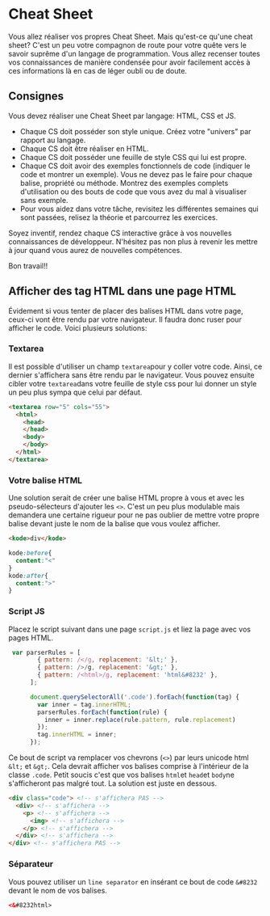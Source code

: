 # Cheat Sheet

Vous allez réaliser vos propres Cheat Sheet. Mais qu'est-ce qu'une cheat sheet? C'est un peu votre compagnon de route pour votre quête vers le savoir suprême d'un langage de programmation. Vous allez recenser toutes vos connaissances de manière condensée pour avoir facilement accès à ces informations là en cas de léger oubli ou de doute.

## Consignes

Vous devez réaliser une Cheat Sheet par langage: HTML, CSS et JS.

* Chaque CS doit posséder son style unique. Créez votre "univers" par rapport au langage.
* Chaque CS doit être réaliser en HTML.
* Chaque CS doit posséder une feuille de style CSS qui lui est propre.
* Chaque CS doit avoir des exemples fonctionnels de code (indiquer le code et montrer un exemple). Vous ne devez pas le faire pour chaque balise, propriété ou méthode. Montrez des exemples complets d'utilisation ou des bouts de code que vous avez du mal à visualiser sans exemple.
* Pour vous aidez dans votre tâche, revisitez les différentes semaines qui sont passées, relisez la théorie et parcourrez les exercices.

Soyez inventif, rendez chaque CS interactive grâce à vos nouvelles connaissances de développeur. N'hésitez pas non plus à revenir les mettre à jour quand vous aurez de nouvelles compétences.

Bon travail!!

## Afficher des tag HTML dans une page HTML

Évidement si vous tenter de placer des balises HTML dans votre page, ceux-ci vont être rendu par votre navigateur. Il faudra donc ruser pour afficher le code. Voici plusieurs solutions:

### Textarea

Il est possible d'utiliser un champ `textarea`pour y coller votre code. Ainsi, ce dernier s'affichera sans être rendu par le navigateur. Vous pouvez ensuite cibler votre `textarea`dans votre feuille de style css pour lui donner un style un peu plus sympa que celui par défaut.

```html
<textarea row="5" cols="55">
  <html>
    <head>
    </head>
    <body>
    </body>
  </html>
</textarea>
```

### Votre balise HTML

Une solution serait de créer une balise HTML propre à vous et avec les pseudo-sélecteurs d'ajouter les `<>`. C'est un peu plus modulable mais demandera une certaine rigueur pour ne pas oublier de mettre votre propre balise devant juste le nom de la balise que vous voulez afficher.

```html
<kode>div</kode>
```

```css
kode:before{
  content:"<"
}
kode:after{
  content:">"
}
```

### Script JS

Placez le script suivant dans une page `script.js` et liez la page avec vos pages HTML.

```javascript
 var parserRules = [
        { pattern: /</g, replacement: '&lt;' },
        { pattern: />/g, replacement: '&gt;' },
        { pattern: /<html>/g, replacement: 'html&#8232' },
      ];

      document.querySelectorAll('.code').forEach(function(tag) {
        var inner = tag.innerHTML;
        parserRules.forEach(function(rule) {
          inner = inner.replace(rule.pattern, rule.replacement)
        });
        tag.innerHTML = inner;
      });
  ```

Ce bout de script va remplacer vos chevrons (`<>`) par leurs unicode html `&lt;` et `&gt;`. Cela devrait afficher vos balises comprise à l'intérieur de la classe `.code`. Petit soucis c'est que vos balises `html`et `head`et `body`ne s'afficheront pas malgré tout. La solution est juste en dessous.

```html
<div class="code"> <!-- s'affichera PAS -->
  <div> <!-- s'affichera -->
    <p> <!-- s'affichera -->
      <img> <!-- s'affichera -->
    </p> <!-- s'affichera -->
  </div> <!-- s'affichera -->
</div> <!-- s'affichera PAS -->
```

### Séparateur

Vous pouvez utiliser un `line separator` en insérant ce bout de code `&#8232` devant le nom de vos balises.

```html
<&#8232html>
```
